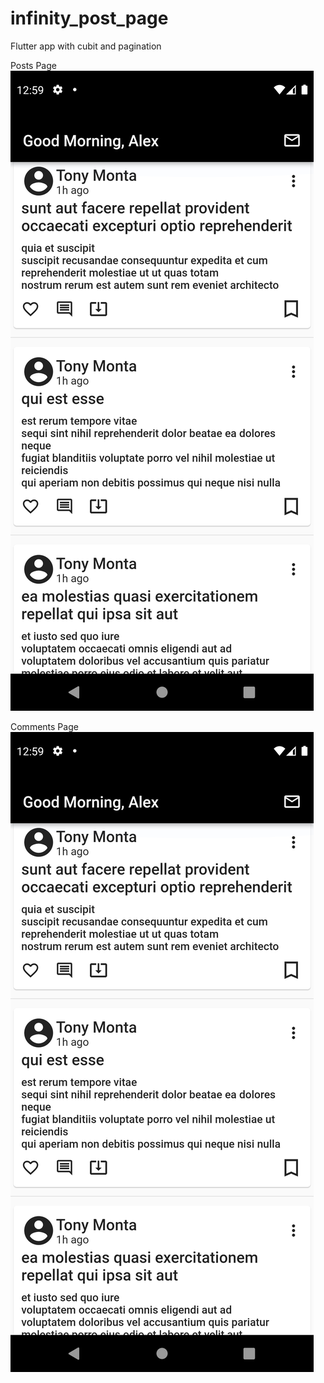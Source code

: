 # infinity_post_page
Flutter app with cubit and pagination

Posts Page
![posts](showcase/Ss1.png)

Comments Page
![comments](showcase/Ss1.png)
